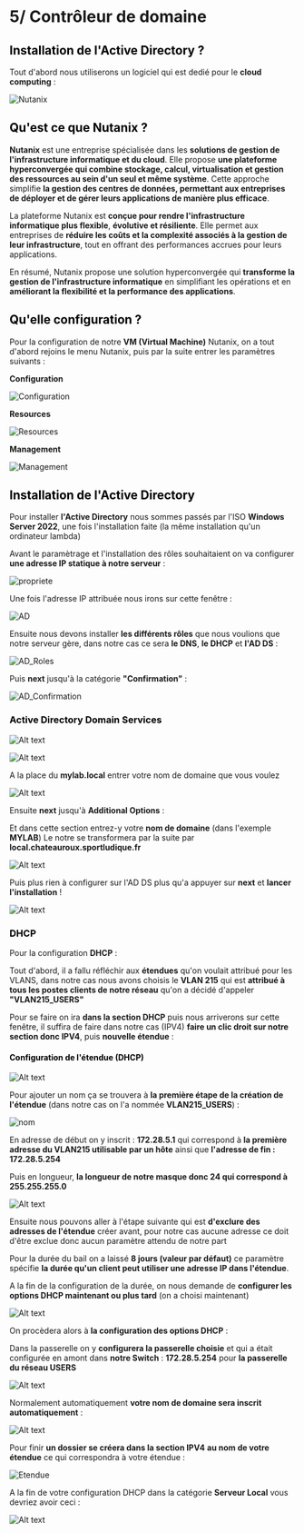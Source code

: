 # 5/ Contrôleur de domaine 

## <span style="color: black"> **Installation de l'Active Directory ?** ##

Tout d'abord nous utiliserons un logiciel qui est dedié pour le **cloud computing** :

![Nutanix](./img/R.png)

## <span style="color: black"> **Qu'est ce que Nutanix ?** ##

**Nutanix** est une entreprise spécialisée dans les **solutions de gestion de l'infrastructure informatique et du cloud**. Elle propose **une plateforme hyperconvergée qui combine stockage, calcul, virtualisation et gestion des ressources au sein d'un seul et même système**. Cette approche simplifie **la gestion des centres de données, permettant aux entreprises de déployer et de gérer leurs applications de manière plus efficace**.

La plateforme Nutanix est **conçue pour rendre l'infrastructure informatique plus flexible**, **évolutive et résiliente**. Elle permet aux entreprises de **réduire les coûts et la complexité associés à la gestion de leur infrastructure**, tout en offrant des performances accrues pour leurs applications.

En résumé, Nutanix propose une solution hyperconvergée qui **transforme la gestion de l'infrastructure informatique** en simplifiant les opérations et en **améliorant la flexibilité et la performance des applications**.

## <span style="color: black"> **Qu'elle configuration ?** ##

Pour la configuration de notre **VM (Virtual Machine)** Nutanix, on a tout d'abord rejoins le menu Nutanix, puis par la suite entrer les paramètres suivants :

**Configuration**

![Configuration](./img/Capture.PNG)

**Resources**

![Resources](./img/Capture2.PNG)

**Management**

![Management](./img/Capture3.PNG)

## <span style="color: black"> **Installation de l'Active Directory** ##

Pour installer **l'Active Directory** nous sommes passés par l'ISO **Windows Server 2022**, une fois l'installation faite (la même installation qu'un ordinateur lambda)

Avant le paramètrage et l'installation des rôles souhaitaient on va configurer **une adresse IP statique à notre serveur** :

![propriete](./img/ip.png)

Une fois l'adresse IP attribuée nous irons sur cette fenêtre :

![AD](./img/ad_menu.png)

Ensuite nous devons installer **les différents rôles** que nous voulions que notre serveur gère, dans notre cas ce sera **le DNS**, **le DHCP** et **l'AD DS** :

![AD_Roles](./img/ad_roles.png)

Puis **next** jusqu'à la catégorie **"Confirmation"** :

![AD_Confirmation](./img/ad_confirmation.png)

### <span style="color: black"> **Active Directory Domain Services** ###

![Alt text](./img/ad_domaine.png)

![Alt text](./img/ad_rootdomain.png)

A la place du **mylab.local** entrer votre nom de domaine que vous voulez

![Alt text](./img/ad_domainmdp.png)

Ensuite **next** jusqu'à **Additional Options** :

Et dans cette section entrez-y votre **nom de domaine** (dans l'exemple **MYLAB**)
Le notre se transformera par la suite par **local.chateauroux.sportludique.fr**

![Alt text](./img/ad_netbiosname.PNG)

Puis plus rien à configurer sur l'AD DS plus qu'a appuyer sur **next** et **lancer l'installation** !

![Alt text](./img/ad_addsinstall.PNG)

### <span style="color: black"> **DHCP** ###

Pour la configuration **DHCP** :

Tout d'abord, il a fallu réfléchir aux **étendues** qu'on voulait attribué pour les VLANS, dans notre cas nous avons choisis le **VLAN 215** qui est **attribué à tous les postes clients de notre réseau** qu'on a décidé d'appeler **"VLAN215_USERS"**

Pour se faire on ira **dans la section DHCP** puis nous arriverons sur cette fenêtre, il suffira de faire dans notre cas (IPV4) **faire un clic droit sur notre section donc IPV4**, puis **nouvelle étendue** :

#### <span style="color: black"> **Configuration de l'étendue (DHCP)** ####

![Alt text](./img/nouv_etendue.png)

Pour ajouter un nom ça se trouvera à **la première étape de la création de l'étendue** (dans notre cas on l'a nommée **VLAN215_USERS**) :

![nom](./img/étendue_nom.png)

En adresse de début on y inscrit : **172.28.5.1** qui correspond à **la première adresse du VLAN215 utilisable par un hôte** ainsi que **l'adresse de fin : 172.28.5.254**

Puis en longueur, **la longueur de notre masque donc 24 qui correspond à 255.255.255.0**

![Alt text](./img/adresses_etendue.png)

Ensuite nous pouvons aller à l'étape suivante qui est **d'exclure des adresses de l'étendue** créer avant, pour notre cas aucune adresse ce doit d'être exclue donc aucun paramètre attendu de notre part

Pour la durée du bail on a laissé **8 jours (valeur par défaut)** ce paramètre spécifie **la durée qu'un client peut utiliser une adresse IP dans l'étendue**.

A la fin de la configuration de la durée, on nous demande de **configurer les options DHCP maintenant ou plus tard** (on a choisi maintenant)

![Alt text](./img/parametre_dhcp.png)

On procèdera alors à **la configuration des options DHCP** :

Dans la passerelle on y **configurera la passerelle choisie** et qui a était configurée en amont dans **notre Switch** : **172.28.5.254** pour **la passerelle du réseau USERS**

![Alt text](./img/passerelle.png)

Normalement automatiquement **votre nom de domaine sera inscrit automatiquement** :

![Alt text](./img/nomdedomaine_dhcp.PNG)

Pour finir **un dossier se créera dans la section IPV4** **au nom de votre étendue** ce qui correspondra à votre étendue :

![Etendue](./img/etendue.png)

A la fin de votre configuration DHCP dans la catégorie **Serveur Local** vous devriez avoir ceci :

![Alt text](./img/local.png)

